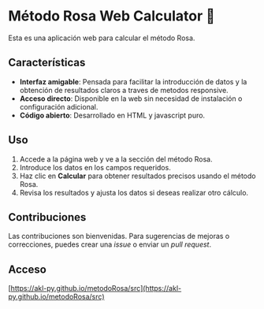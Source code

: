 # Método Rosa Web Calculator 🌹

Esta es una aplicación web para calcular el método Rosa. 


## Características

- **Interfaz amigable**: Pensada para facilitar la introducción de datos y la obtención de resultados claros a traves de metodos responsive.
- **Acceso directo**: Disponible en la web sin necesidad de instalación o configuración adicional.
- **Código abierto**: Desarrollado en HTML y javascript puro.

## Uso

1. Accede a la página web y ve a la sección del método Rosa.
2. Introduce los datos en los campos requeridos.
3. Haz clic en **Calcular** para obtener resultados precisos usando el método Rosa.
4. Revisa los resultados y ajusta los datos si deseas realizar otro cálculo.

## Contribuciones

Las contribuciones son bienvenidas. Para sugerencias de mejoras o correcciones, puedes crear una *issue* o enviar un *pull request*.

## Acceso
[https://akl-py.github.io/metodoRosa/src](https://akl-py.github.io/metodoRosa/src)
